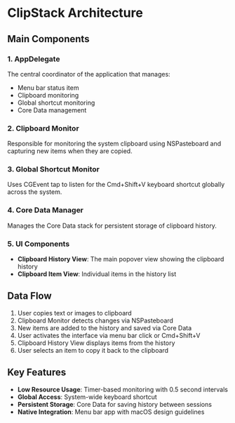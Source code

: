 # ClipStack Architecture

## Main Components

### 1. AppDelegate
The central coordinator of the application that manages:
- Menu bar status item
- Clipboard monitoring
- Global shortcut monitoring
- Core Data management

### 2. Clipboard Monitor
Responsible for monitoring the system clipboard using NSPasteboard and capturing new items when they are copied.

### 3. Global Shortcut Monitor
Uses CGEvent tap to listen for the Cmd+Shift+V keyboard shortcut globally across the system.

### 4. Core Data Manager
Manages the Core Data stack for persistent storage of clipboard history.

### 5. UI Components
- **Clipboard History View**: The main popover view showing the clipboard history
- **Clipboard Item View**: Individual items in the history list

## Data Flow

1. User copies text or images to clipboard
2. Clipboard Monitor detects changes via NSPasteboard
3. New items are added to the history and saved via Core Data
4. User activates the interface via menu bar click or Cmd+Shift+V
5. Clipboard History View displays items from the history
6. User selects an item to copy it back to the clipboard

## Key Features

- **Low Resource Usage**: Timer-based monitoring with 0.5 second intervals
- **Global Access**: System-wide keyboard shortcut
- **Persistent Storage**: Core Data for saving history between sessions
- **Native Integration**: Menu bar app with macOS design guidelines